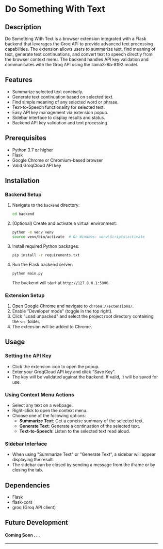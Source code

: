 # Do Something With Text

## Description
Do Something With Text is a browser extension integrated with a Flask backend that leverages the Groq API to provide advanced text processing capabilities. The extension allows users to summarize text, find meaning of text, generate text continuations, and convert text to speech directly from the browser context menu. The backend handles API key validation and communicates with the Groq API using the llama3-8b-8192 model.

## Features
- Summarize selected text concisely.
- Generate text continuation based on selected text.
- Find simple meaning of any selected word or phrase.
- Text-to-Speech functionality for selected text.
- Easy API key management via extension popup.
- Sidebar interface to display results and status.
- Backend API key validation and text processing.

## Prerequisites
- Python 3.7 or higher
- Flask
- Google Chrome or Chromium-based browser
- Valid GroqCloud API key

## Installation

### Backend Setup
1. Navigate to the `backend` directory:
   ```bash
   cd backend
   ```
2. (Optional) Create and activate a virtual environment:
   ```bash
   python -m venv venv
   source venv/bin/activate  # On Windows: venv\Scripts\activate
   ```
3. Install required Python packages:
   ```bash
   pip install -r requirements.txt
   ```
4. Run the Flask backend server:
   ```bash
   python main.py
   ```
   The backend will start at `http://127.0.0.1:5000`.

### Extension Setup
1. Open Google Chrome and navigate to `chrome://extensions/`.
2. Enable "Developer mode" (toggle in the top right).
3. Click "Load unpacked" and select the project root directory containing the `src` folder.
4. The extension will be added to Chrome.

## Usage

### Setting the API Key
- Click the extension icon to open the popup.
- Enter your GroqCloud API key and click "Save Key".
- The key will be validated against the backend. If valid, it will be saved for use.

### Using Context Menu Actions
- Select any text on a webpage.
- Right-click to open the context menu.
- Choose one of the following options:
  - **Summarize Text**: Get a concise summary of the selected text.
  - **Generate Text**: Generate a continuation of the selected text.
  - **Text-to-Speech**: Listen to the selected text read aloud.

### Sidebar Interface
- When using "Summarize Text" or "Generate Text", a sidebar will appear displaying the result.
- The sidebar can be closed by sending a message from the iframe or by closing the tab.

## Dependencies

  - Flask
  - flask-cors
  - groq (Groq API client)

## Future Development
#### Coming Soon   .   .   . 

---